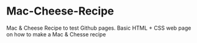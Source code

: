 # Mac-Cheese-Recipe
Mac &amp; Cheese Recipe to test Github pages.
Basic HTML + CSS web page on how to make a Mac & Chesse recipe
